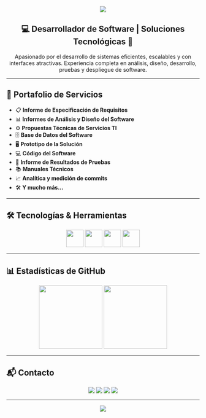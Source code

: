 <!-- Banner principal -->
<p align="center">
  <img src="https://capsule-render.vercel.app/api?type=waving&color=0:ff4b1f,100:ff9068&height=200&section=header&text=🔥%20Bienvenido%20a%20mi%20Perfil%20🔥&fontSize=40&fontColor=ffffff&animation=twinkling" />
</p>

<h2 align="center">💻 Desarrollador de Software | Soluciones Tecnológicas 🚀</h2>

<p align="center">
  Apasionado por el desarrollo de sistemas eficientes, escalables y con interfaces atractivas.  
  Experiencia completa en análisis, diseño, desarrollo, pruebas y despliegue de software.  
</p>

---

## 📑 Portafolio de Servicios

- 📋 **Informe de Especificación de Requisitos**
- 📊 **Informes de Análisis y Diseño del Software**
- ⚙️ **Propuestas Técnicas de Servicios TI**
- 🗄️ **Base de Datos del Software**
- 🖥️ **Prototipo de la Solución**
- 💻 **Código del Software**
- 🧪 **Informe de Resultados de Pruebas**
- 📚 **Manuales Técnicos**
- 📈 **Analítica y medición de commits**
- 🛠️ **Y mucho más…**

---

## 🛠️ Tecnologías & Herramientas

<p align="center">
  <img src="https://skillicons.dev/icons?i=html,css,js,php,python,java" height="45" />
  <img src="https://skillicons.dev/icons?i=bootstrap,tailwind,laravel,django" height="45" />
  <img src="https://skillicons.dev/icons?i=mysql,mongodb,firebase" height="45" />
  <img src="https://skillicons.dev/icons?i=github" height="45" />
</p>

---

## 📊 Estadísticas de GitHub

<p align="center">
  <img src="https://github-readme-stats.vercel.app/api?username=Steven-011&show_icons=true&theme=tokyonight&hide_border=true&count_private=true" height="165" />
  <img src="https://github-readme-streak-stats.herokuapp.com/?user=Steven-011&theme=tokyonight&hide_border=true" height="165" />
</p>

---

## 📬 Contacto

<p align="center">
  <a href="mailto:tuemail@example.com"><img src="https://img.shields.io/badge/Email-D14836?style=for-the-badge&logo=gmail&logoColor=white" /></a>
  <a href="https://www.linkedin.com/in/TU-LINKEDIN/"><img src="https://img.shields.io/badge/LinkedIn-0A66C2?style=for-the-badge&logo=linkedin&logoColor=white" /></a>
  <a href="https://github.com/TU-USUARIO"><img src="https://img.shields.io/badge/GitHub-100000?style=for-the-badge&logo=github&logoColor=white" /></a>
  <a href="https://wa.me/TU-NUMERO"><img src="https://img.shields.io/badge/WhatsApp-25D366?style=for-the-badge&logo=whatsapp&logoColor=white" /></a>
</p>

---

<p align="center">
  <img src="https://capsule-render.vercel.app/api?type=waving&color=0:ff9068,100:ff4b1f&height=100&section=footer" />
</p>

